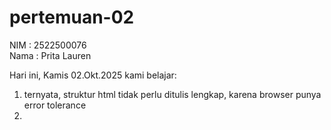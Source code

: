 # pertemuan-02
NIM : 2522500076<br>
Nama : Prita Lauren<br>

Hari ini, Kamis 02.Okt.2025 kami belajar:<br>
1) ternyata, struktur html tidak perlu ditulis lengkap, karena browser punya error tolerance<br>
2) 
